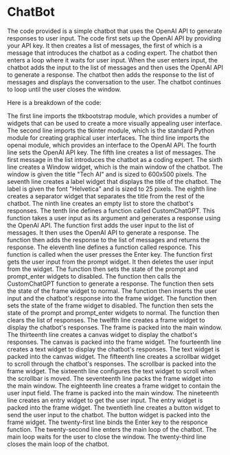# ChatBot
The code provided is a simple chatbot that uses the OpenAI API to generate responses to user input. The code first sets up the OpenAI API by providing your API key. It then creates a list of messages, the first of which is a message that introduces the chatbot as a coding expert. The chatbot then enters a loop where it waits for user input. When the user enters input, the chatbot adds the input to the list of messages and then uses the OpenAI API to generate a response. The chatbot then adds the response to the list of messages and displays the conversation to the user. The chatbot continues to loop until the user closes the window.

Here is a breakdown of the code:

The first line imports the ttkbootstrap module, which provides a number of widgets that can be used to create a more visually appealing user interface.
The second line imports the tkinter module, which is the standard Python module for creating graphical user interfaces.
The third line imports the openai module, which provides an interface to the OpenAI API.
The fourth line sets the OpenAI API key.
The fifth line creates a list of messages. The first message in the list introduces the chatbot as a coding expert.
The sixth line creates a Window widget, which is the main window of the chatbot. The window is given the title "Tech AI" and is sized to 600x500 pixels.
The seventh line creates a label widget that displays the title of the chatbot. The label is given the font "Helvetica" and is sized to 25 pixels.
The eighth line creates a separator widget that separates the title from the rest of the chatbot.
The ninth line creates an empty list to store the chatbot's responses.
The tenth line defines a function called CustomChatGPT. This function takes a user input as its argument and generates a response using the OpenAI API. The function first adds the user input to the list of messages. It then uses the OpenAI API to generate a response. The function then adds the response to the list of messages and returns the response.
The eleventh line defines a function called responce. This function is called when the user presses the Enter key. The function first gets the user input from the prompt widget. It then deletes the user input from the widget. The function then sets the state of the prompt and prompt_enter widgets to disabled. The function then calls the CustomChatGPT function to generate a response. The function then sets the state of the frame widget to normal. The function then inserts the user input and the chatbot's response into the frame widget. The function then sets the state of the frame widget to disabled. The function then sets the state of the prompt and prompt_enter widgets to normal. The function then clears the list of responses.
The twelfth line creates a frame widget to display the chatbot's responses. The frame is packed into the main window.
The thirteenth line creates a canvas widget to display the chatbot's responses. The canvas is packed into the frame widget.
The fourteenth line creates a text widget to display the chatbot's responses. The text widget is packed into the canvas widget.
The fifteenth line creates a scrollbar widget to scroll through the chatbot's responses. The scrollbar is packed into the frame widget.
The sixteenth line configures the text widget to scroll when the scrollbar is moved.
The seventeenth line packs the frame widget into the main window.
The eighteenth line creates a frame widget to contain the user input field. The frame is packed into the main window.
The nineteenth line creates an entry widget to get the user input. The entry widget is packed into the frame widget.
The twentieth line creates a button widget to send the user input to the chatbot. The button widget is packed into the frame widget.
The twenty-first line binds the Enter key to the responce function.
The twenty-second line enters the main loop of the chatbot. The main loop waits for the user to close the window.
The twenty-third line closes the main loop of the chatbot.

